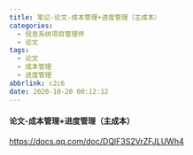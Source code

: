 ```yaml
---
title: 笔记-论文-成本管理+进度管理（主成本）
categories:
  - 信息系统项目管理师
  - 论文
tags:
  - 论文
  - 成本管理
  - 进度管理
abbrlink: c2c6
date: 2020-10-20 00:12:12
---
```


#### 论文-成本管理+进度管理（主成本）

<https://docs.qq.com/doc/DQlF3S2VrZFJLUWh4>
